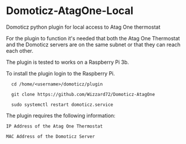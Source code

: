 # Domoticz-AtagOne-Local
Domoticz python plugin for local access to Atag One thermostat

For the plugin to function it's needed that both the Atag One Thermostat and the Domoticz servers are on the same subnet or that they can reach each other.

The plugin is tested to works on a Raspberry Pi 3b.

To install the plugin login to the Raspberry Pi.
  
      cd /home/<username>/domoticz/plugin
  
      git clone https://github.com/Wizzard72/Domoticz-AtagOne
      
      sudo systemctl restart domoticz.service

The plugin requires the following information:
  
    IP Address of the Atag One Thermostat
    
    MAC Address of the Domoticz Server
